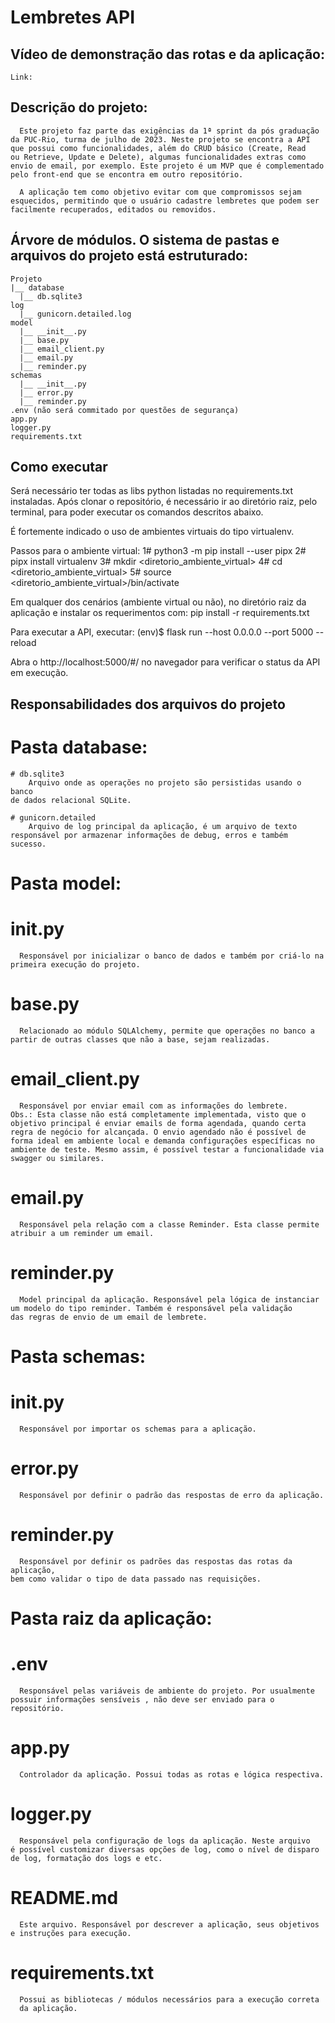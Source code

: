 # Lembretes API

## Vídeo de demonstração das rotas e da aplicação:
    Link:

## Descrição do projeto:
      Este projeto faz parte das exigências da 1ª sprint da pós graduação 
    da PUC-Rio, turma de julho de 2023. Neste projeto se encontra a API 
    que possui como funcionalidades, além do CRUD básico (Create, Read 
    ou Retrieve, Update e Delete), algumas funcionalidades extras como
    envio de email, por exemplo. Este projeto é um MVP que é complementado
    pelo front-end que se encontra em outro repositório.

      A aplicação tem como objetivo evitar com que compromissos sejam
    esquecidos, permitindo que o usuário cadastre lembretes que podem ser
    facilmente recuperados, editados ou removidos.

## Árvore de módulos. O sistema de pastas e arquivos do projeto está estruturado:
    Projeto
    |__ database
      |__ db.sqlite3
    log
      |__ gunicorn.detailed.log
    model
      |__ __init__.py
      |__ base.py
      |__ email_client.py
      |__ email.py
      |__ reminder.py
    schemas
      |__ __init__.py
      |__ error.py
      |__ reminder.py
    .env (não será commitado por questões de segurança)
    app.py
    logger.py
    requirements.txt

## Como executar
Será necessário ter todas as libs python listadas no requirements.txt instaladas. 
Após clonar o repositório, é necessário ir ao diretório raiz, pelo terminal, para 
poder executar os comandos descritos abaixo.

É fortemente indicado o uso de ambientes virtuais do tipo virtualenv.

Passos para o ambiente virtual: 
    1# python3 -m pip install --user pipx
    2# pipx install virtualenv
    3# mkdir <diretorio_ambiente_virtual>
    4# cd <diretorio_ambiente_virtual>
    5# source <diretorio_ambiente_virtual>/bin/activate

Em qualquer dos cenários (ambiente virtual ou não), no diretório raiz da
aplicação e instalar os requerimentos com:
pip install -r requirements.txt

Para executar a API, executar:
(env)$ flask run --host 0.0.0.0 --port 5000 --reload

Abra o http://localhost:5000/#/ no navegador para verificar o status da API em execução.

## Responsabilidades dos arquivos do projeto

# Pasta database:
    # db.sqlite3
        Arquivo onde as operações no projeto são persistidas usando o banco
    de dados relacional SQLite.

    # gunicorn.detailed
        Arquivo de log principal da aplicação, é um arquivo de texto 
    responsável por armazenar informações de debug, erros e também sucesso.

# Pasta model:
  # __init__.py
      Responsável por inicializar o banco de dados e também por criá-lo na
    primeira execução do projeto.

  # base.py
      Relacionado ao módulo SQLAlchemy, permite que operações no banco a
    partir de outras classes que não a base, sejam realizadas.

  # email_client.py
      Responsável por enviar email com as informações do lembrete. 
    Obs.: Esta classe não está completamente implementada, visto que o 
    objetivo principal é enviar emails de forma agendada, quando certa 
    regra de negócio for alcançada. O envio agendado não é possível de 
    forma ideal em ambiente local e demanda configurações específicas no
    ambiente de teste. Mesmo assim, é possível testar a funcionalidade via
    swagger ou similares.

  # email.py
      Responsável pela relação com a classe Reminder. Esta classe permite
    atribuir a um reminder um email.

  # reminder.py
      Model principal da aplicação. Responsável pela lógica de instanciar
    um modelo do tipo reminder. Também é responsável pela validação
    das regras de envio de um email de lembrete. 

# Pasta schemas:
  # __init__.py
      Responsável por importar os schemas para a aplicação.

  # error.py
      Responsável por definir o padrão das respostas de erro da aplicação.

  # reminder.py
      Responsável por definir os padrões das respostas das rotas da aplicação,
    bem como validar o tipo de data passado nas requisições.

# Pasta raiz da aplicação:
  # .env
      Responsável pelas variáveis de ambiente do projeto. Por usualmente
    possuir informações sensíveis , não deve ser enviado para o 
    repositório.

  # app.py
      Controlador da aplicação. Possui todas as rotas e lógica respectiva.

  # logger.py
      Responsável pela configuração de logs da aplicação. Neste arquivo
    é possível customizar diversas opções de log, como o nível de disparo 
    de log, formatação dos logs e etc.

  # README.md
      Este arquivo. Responsável por descrever a aplicação, seus objetivos
    e instruções para execução.

  # requirements.txt
      Possui as bibliotecas / módulos necessários para a execução correta
      da aplicação.
